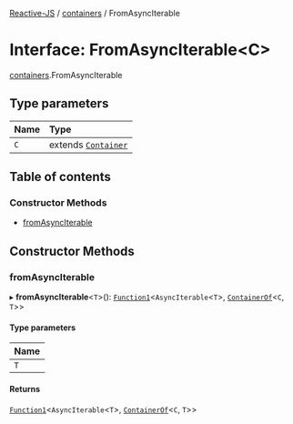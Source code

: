 [Reactive-JS](../README.md) / [containers](../modules/containers.md) / FromAsyncIterable

# Interface: FromAsyncIterable<C\>

[containers](../modules/containers.md).FromAsyncIterable

## Type parameters

| Name | Type |
| :------ | :------ |
| `C` | extends [`Container`](containers.Container.md) |

## Table of contents

### Constructor Methods

- [fromAsyncIterable](containers.FromAsyncIterable.md#fromasynciterable)

## Constructor Methods

### fromAsyncIterable

▸ **fromAsyncIterable**<`T`\>(): [`Function1`](../modules/functions.md#function1)<`AsyncIterable`<`T`\>, [`ContainerOf`](../modules/containers.md#containerof)<`C`, `T`\>\>

#### Type parameters

| Name |
| :------ |
| `T` |

#### Returns

[`Function1`](../modules/functions.md#function1)<`AsyncIterable`<`T`\>, [`ContainerOf`](../modules/containers.md#containerof)<`C`, `T`\>\>
